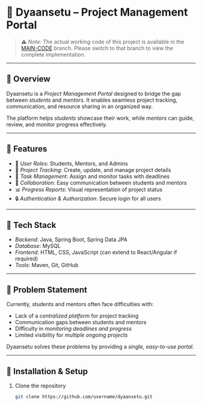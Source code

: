 # 📘 Dyaansetu – Project Management Portal  

> ⚠ *Note:* The actual working code of this project is available in the [MAIN-CODE](../../tree/MAIN-CODE) branch. Please switch to that branch to view the complete implementation.

---

## 🔹 Overview
Dyaansetu is a *Project Management Portal* designed to bridge the gap between *students* and *mentors*. It enables seamless project tracking, communication, and resource sharing in an organized way.  

The platform helps *students* showcase their work, while *mentors* can guide, review, and monitor progress effectively.

---

## 🔹 Features
- 👥 *User Roles*: Students, Mentors, and Admins  
- 📂 *Project Tracking*: Create, update, and manage project details  
- 📝 *Task Management*: Assign and monitor tasks with deadlines  
- 💬 *Collaboration*: Easy communication between students and mentors  
- 📊 *Progress Reports*: Visual representation of project status  
- 🔒 *Authentication & Authorization*: Secure login for all users  

---

## 🔹 Tech Stack
- *Backend*: Java, Spring Boot, Spring Data JPA  
- *Database*: MySQL  
- *Frontend*: HTML, CSS, JavaScript (can extend to React/Angular if required)  
- *Tools*: Maven, Git, GitHub  

---

## 🔹 Problem Statement
Currently, students and mentors often face difficulties with:  
- Lack of a *centralized platform* for project tracking  
- Communication gaps between students and mentors  
- Difficulty in *monitoring deadlines and progress*  
- Limited visibility for *multiple ongoing projects*  

Dyaansetu solves these problems by providing a *single, easy-to-use portal*.

---

## 🔹 Installation & Setup
1. Clone the repository  
   ```bash
   git clone https://github.com/username/dyaansetu.git
